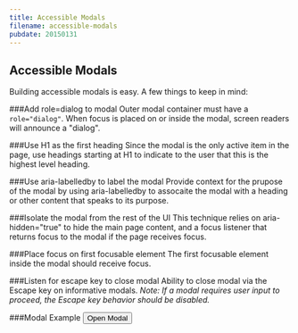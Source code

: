 ```yaml
---
title: Accessible Modals
filename: accessible-modals
pubdate: 20150131 
---
```


<h2 data-page-title="Accessible Modals">Accessible Modals</h2>


Building accessible modals is easy. A few things to keep in mind:


###Add role=dialog to modal
Outer modal container must have a ```role="dialog"```. When focus is placed on or inside the modal, screen readers will announce a "dialog".


###Use H1 as the first heading
Since the modal is the only active item in the page, use headings starting at H1 to indicate to the user that this is the highest level heading.


###Use aria-labelledby to label the modal
Provide context for the prupose of the modal by using aria-labelledby to assocaite the modal with a heading or other content that speaks to its purpose.

###Isolate the modal from the rest of the UI
This technique relies on aria-hidden="true" to hide the main page content, and a focus listener that returns focus to the modal if the page receives focus.


###Place focus on first focusable element
The first focusable element inside the modal should receive focus.


###Listen for escape key to close modal
Ability to close modal via the Escape key on informative modals. _Note: If a modal requires user input to proceed, the Escape key behavior should be disabled._


###Modal Example
<button data-opens-modal="test_modal" type="button">Open Modal</button>









